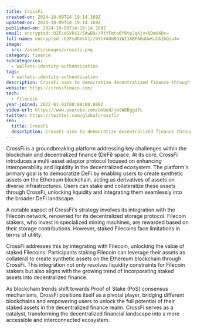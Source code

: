 ```yaml
---
title: CrossFi
created-on: 2024-10-09T14:19:14.169Z
updated-on: 2024-10-09T14:19:14.169Z
published-on: 2024-10-09T14:19:14.169Z
email: encrypted::U2FsdGVkX1/5AwB9//RtYFmto6f6tpJqXjv+DDmU4Dc=
full-name: encrypted::U2FsdGVkX1//bYt+AUmROiWI1XBPA0uUwKuCAIbQia4=
image:
  src: /assets/images/crossfi.png
category: finance
subcategories:
  - wallets-identity-authentication
tags:
  - wallets-identity-authentication
description: CrossFi aims to democratize decentralized finance through the CrossFi platform.
website: https://crossfimain.com/
tech:
  - filecoin
year-joined: 2022-01-01T00:00:00.000Z
video-url: https://www.youtube.com/embed/jwtWDBggd7c
twitter: https://twitter.com/globalcrossfi/
seo:
  title: CrossFi
  description: CrossFi aims to democratize decentralized finance through the CrossFi platform.
---
```


CrossFi is a groundbreaking platform addressing key challenges within the blockchain and decentralized finance (DeFi) space. At its core, CrossFi introduces a multi-asset adaptor protocol focused on enhancing interoperability and liquidity in the decentralized ecosystem. The platform's primary goal is to democratize DeFi by enabling users to create synthetic assets on the Ethereum blockchain, acting as derivatives of assets on diverse infrastructures. Users can stake and collateralize these assets through CrossFi, unlocking liquidity and integrating them seamlessly into the broader DeFi landscape.

A notable aspect of CrossFi's strategy involves its integration with the Filecoin network, renowned for its decentralized storage protocol. Filecoin stakers, who invest in specialized mining machines, are rewarded based on their storage contributions. However, staked Filecoins face limitations in terms of utility.

CrossFi addresses this by integrating with Filecoin, unlocking the value of staked Filecoins. Participants staking Filecoin can leverage their assets as collateral to create synthetic assets on the Ethereum blockchain through CrossFi. This integration not only resolves liquidity constraints for Filecoin stakers but also aligns with the growing trend of incorporating staked assets into decentralized finance.

As blockchain trends shift towards Proof of Stake (PoS) consensus mechanisms, CrossFi positions itself as a pivotal player, bridging different blockchains and empowering users to unlock the full potential of their staked assets in the decentralized finance realm. CrossFi serves as a catalyst, transforming the decentralized financial landscape into a more accessible and interconnected ecosystem.
